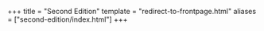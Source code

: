 +++
title = "Second Edition"
template = "redirect-to-frontpage.html"
aliases = ["second-edition/index.html"]
+++
